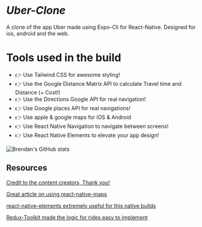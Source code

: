 # ***Uber-Clone***

A clone of the app Uber made using Expo-Cli for React-Native. Designed for ios, android and the web.

# Tools used in the build

- 👉  Use Tailwind CSS for awesome styling!
- 👉  Use the Google Distance Matrix API to calculate Travel time and Distance (+ Cost!)
- 👉  Use the Directions Google API for real navigation!
- 👉  Use Google places API for real navigations!
- 👉  Use apple & google maps for iOS & Android 
- 👉  Use React Native Navigation to navigate between screens!
- 👉  Use React Native Elements to elevate your app design!


![Brendan's GitHub stats](https://github-readme-stats.vercel.app/api?username=bfrisbyh92&show_icons=true&theme=radical)

## **Resources**

[Credit to the content creators, Thank you!](https://www.youtube.com/watch?v=bvn_HYpix6s&t=3522s)

[Great article on using react-native-maps](https://blog.logrocket.com/react-native-maps-introduction/)

[react-native-elements extremely useful for this native builds](https://reactnativeelements.com/)

[Redux-Toolkit made the logic for rides easy to implement](https://redux-toolkit.js.org/)
